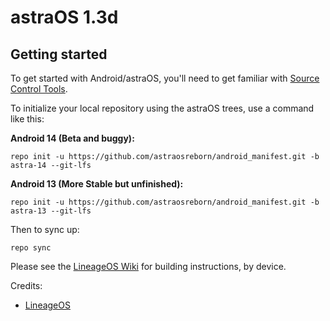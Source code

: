 astraOS 1.3d
===========

Getting started
---------------

To get started with Android/astraOS, you'll need to get familiar with [Source Control Tools](https://source.android.com/setup/develop).

To initialize your local repository using the astraOS trees, use a command like this:

**Android 14 (Beta and buggy):**
```
repo init -u https://github.com/astraosreborn/android_manifest.git -b astra-14 --git-lfs
```
**Android 13 (More Stable but unfinished):**
```
repo init -u https://github.com/astraosreborn/android_manifest.git -b astra-13 --git-lfs
```
Then to sync up:
```
repo sync
```
Please see the [LineageOS Wiki](https://wiki.lineageos.org/) for building instructions, by device.


Credits:
* [LineageOS](https://lineageos.org/)
